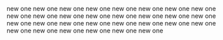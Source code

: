 new one
new one
new one
new one
new one
new one
new one
new one
new one
new one
new one
new one
new one
new one
new one
new one
new one
new one
new one
new one
new one
new one
new one
new one
new one
new one
new one
new one
new one
new one
